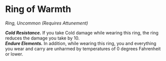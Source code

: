 # Ring of Warmth
*Ring, Uncommon (Requires Attunement)*

***Cold Resistance.*** If you take Cold damage while wearing this ring, the ring reduces the damage you take by 10.  
***Endure Elements.*** In addition, while wearing this ring, you and everything you wear and carry are unharmed by temperatures of 0 degrees Fahrenheit or lower.